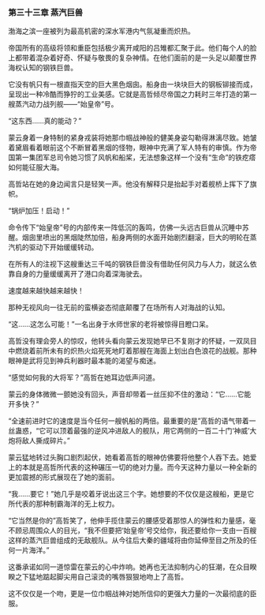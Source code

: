 ### **第三十三章 蒸汽巨兽**

渤海之滨一座被列为最高机密的深水军港内气氛凝重而炽热。

帝国所有的高级将领和重臣包括极少离开咸阳的吕雉都汇聚于此。他们每个人的脸上都带着混杂着好奇、怀疑与敬畏的复杂神情。在他们面前的是一头足以颠覆世界海权认知的钢铁巨兽。

它没有帆只有一根直指天空的巨大黑色烟囱。船身由一块块巨大的钢板铆接而成，呈现出一种冷酷而狰狞的工业美感。它就是高哲倾尽帝国之力耗时三年打造的第一艘蒸汽动力战列舰——“始皇帝”号。

“这东西……真的能动？”

蒙云身着一身特制的紧身戎装将她那巾帼战神般的健美身姿勾勒得淋漓尽致。她皱着黛眉看着眼前这个不断冒着黑烟的怪物，眼神中充满了军人特有的审慎。作为帝国第一集团军总司令她习惯了风帆和船桨，无法想象这样一个没有“生命”的铁疙瘩如何能征服大海。

高哲站在她的身边闻言只是轻笑一声。他没有解释只是抬起手对着舰桥上挥下了旗帜。

“锅炉加压！启动！”

命令传下“始皇帝”号的内部传来一阵低沉的轰鸣，仿佛一头远古巨兽从沉睡中苏醒。烟囱里喷出的黑烟陡然加倍，船身两侧的水面开始剧烈翻滚，巨大的明轮在蒸汽机的驱动下开始缓缓转动。

在所有人的注视下这艘重达三千吨的钢铁巨兽没有借助任何风力与人力，就这么依靠自身的力量缓缓离开了港口向着深海驶去。

速度越来越快越来越快！

那种无视风向一往无前的蛮横姿态彻底颠覆了在场所有人对海战的认知。

“这……这怎么可能！”一名出身于水师世家的老将被惊得目瞪口呆。

高哲没有理会旁人的惊叹，他转头看向蒙云发现她早已不复刚才的怀疑，一双凤目中燃烧着前所未有的炽热火焰死死地盯着那艘在海面上划出白色浪花的战舰。那种眼神是武将见到神兵利器时最本能的渴望与痴迷。

“感觉如何我的大将军？”高哲在她耳边低声问道。

蒙云的身体微微一颤她没有回头，声音却带着一丝压抑不住的激动：“它……它能开多快？”

“全速前进时它的速度是当今任何一艘帆船的两倍。最重要的是”高哲的语气带着一丝蛊惑，“它可以顶着最强的逆风冲进敌人的舰队，用它两侧的一百二十门‘神威’大炮将敌人撕成碎片。”

蒙云猛地转过头胸口剧烈起伏，她看着高哲的眼神仿佛要将他整个人吞下去。她爱上的本就是高哲所代表的这种碾压一切的绝对力量。而今天这种力量以一种全新的更加震撼的形式展现在了她的面前。

“我……要它！”她几乎是咬着牙说出这三个字。她想要的不仅仅是这艘船，更是它所代表的那种制霸海洋的无上权力。

“它当然是你的”高哲笑了，他伸手揽住蒙云的腰感受着那惊人的弹性和力量感，毫不顾忌周围众人的目光，“我不但要把‘始皇帝’号交给你，我还要给你一支由一百艘这样的蒸汽巨兽组成的无敌舰队。从今往后大秦的疆域将由你延伸至目之所及的任何一片海洋。”

这番承诺如同一道惊雷在蒙云的心中炸响。她再也无法抑制内心的狂潮，在众目睽睽之下猛地踮起脚尖用自己滚烫的嘴唇狠狠地吻上了高哲。

这不仅仅是一个吻，更是一位巾帼战神对她所信仰的更强大力量的一次最彻底的臣服。